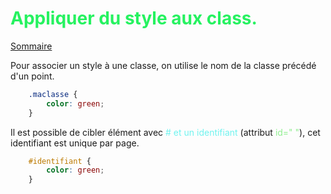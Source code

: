 
# <span style="color:#26f260;">**Appliquer du style aux class.**</span>

[Sommaire](./00-Sommaire.md)

Pour associer un style à une classe, on utilise le nom de la classe précédé d'un point.

```css
    .maclasse {
        color: green;
    }
```

Il est possible de cibler élément avec <span style="color:#70F3EF;"># et un identifiant</span> (attribut <span style="color:lightgreen;">id=" "</span>), cet identifiant est unique par page.

```css
    #identifiant {
        color: green;
    }
```
